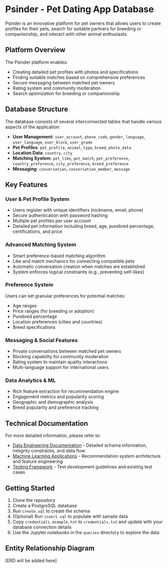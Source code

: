 # Psinder - Pet Dating App Database

Psinder is an innovative platform for pet owners that allows users to create profiles for their pets, search for suitable partners for breeding or companionship, and interact with other animal enthusiasts.

## Platform Overview

The Psinder platform enables:
- Creating detailed pet profiles with photos and specifications
- Finding suitable matches based on comprehensive preferences
- Secure messaging between matched pet owners
- Rating system and community moderation
- Search optimization for breeding or companionship

## Database Structure

The database consists of several interconnected tables that handle various aspects of the application:

- **User Management**: `user_account`, `phone_code`, `gender`, `language`, `user_language`, `user_block`, `user_grade`
- **Pet Profiles**: `pet_profile`, `animal_type`, `breed`, `photo_data`
- **Location Data**: `country`, `city`
- **Matching System**: `pet_like`, `pet_match`, `pet_preference`, `country_preference`, `city_preference`, `breed_preference`
- **Messaging**: `conversation`, `conversation_member`, `message`

## Key Features

### User & Pet Profile System

- Users register with unique identifiers (nickname, email, phone)
- Secure authentication with password hashing
- Multiple pet profiles per user account
- Detailed pet information including breed, age, purebred percentage, certifications, and price

### Advanced Matching System

- Smart preference-based matching algorithm 
- Like and match mechanics for connecting compatible pets
- Automatic conversation creation when matches are established
- System enforces logical constraints (e.g., preventing self-likes)

### Preference System

Users can set granular preferences for potential matches:
- Age ranges
- Price ranges (for breeding or adoption)
- Purebred percentage
- Location preferences (cities and countries)
- Breed specifications

### Messaging & Social Features

- Private conversations between matched pet owners
- Blocking capability for community moderation
- Rating system to maintain quality interactions
- Multi-language support for international users

### Data Analytics & ML

- Rich feature extraction for recommendation engine
- Engagement metrics and popularity scoring
- Geographic and demographic analysis
- Breed popularity and preference tracking

## Technical Documentation

For more detailed information, please refer to:

- [Data Engineering Documentation](./DATA_ENGINEERING.md) - Detailed schema information, integrity constraints, and data flow
- [Machine Learning Applications](./ML_APPLICATIONS.md) - Recommendation system architecture and feature engineering
- [Testing Framework](./tests/README.md) - Test development guidelines and existing test cases

## Getting Started

1. Clone the repository
2. Create a PostgreSQL database
3. Run `create.sql` to create the schema
4. (Optional) Run `insert.sql` to populate with sample data
5. Copy `credentials.example.txt` to `credentials.txt` and update with your database connection details
6. Use the Jupyter notebooks in the `queries` directory to explore the data

## Entity Relationship Diagram

[ERD will be added here] 